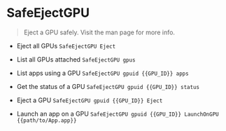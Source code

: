 # SafeEjectGPU
> Eject a GPU safely.
> Visit the man page for more info.

- Eject all GPUs
`SafeEjectGPU Eject`

- List all GPUs attached
`SafeEjectGPU gpus`

- List apps using a GPU
`SafeEjectGPU gpuid {{GPU_ID}} apps`

- Get the status of a GPU
`SafeEjectGPU gpuid {{GPU_ID}} status`

- Eject a GPU
`SafeEjectGPU gpuid {{GPU_ID}} Eject`

- Launch an app on a GPU
`SafeEjectGPU gpuid {{GPU_ID}} LaunchOnGPU {{path/to/App.app}}`
